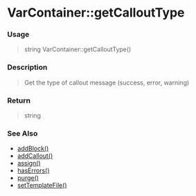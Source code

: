 
# VarContainer::getCalloutType 

### Usage

> string VarContainer::getCalloutType()

### Description

> Get the type of callout message (success, error, warning)



### Return
> string 
### See Also

* [addBlock()](addblock.md)
* [addCallout()](addcallout.md)
* [assign()](assign.md)
* [hasErrors()](haserrors.md)
* [purge()](purge.md)
* [setTemplateFile()](settemplatefile.md)


